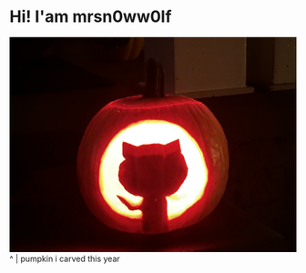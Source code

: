 # Hi! I'am mrsn0ww0lf

![alt text](https://github.com/mrsn0ww0lf/mrsn0ww0lf/blob/main/img/Pumpkin.jpeg?raw=true)
^
| 
pumpkin i carved this year
